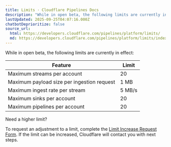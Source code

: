 ```yaml
---
title: Limits · Cloudflare Pipelines Docs
description: "While in open beta, the following limits are currently in effect:"
lastUpdated: 2025-09-25T04:07:16.000Z
chatbotDeprioritize: false
source_url:
  html: https://developers.cloudflare.com/pipelines/platform/limits/
  md: https://developers.cloudflare.com/pipelines/platform/limits/index.md
---
```


While in open beta, the following limits are currently in effect:

| Feature | Limit |
| - | - |
| Maximum streams per account | 20 |
| Maximum payload size per ingestion request | 1 MB |
| Maximum ingest rate per stream | 5 MB/s |
| Maximum sinks per account | 20 |
| Maximum pipelines per account | 20 |

Need a higher limit?

To request an adjustment to a limit, complete the [Limit Increase Request Form](https://forms.gle/ukpeZVLWLnKeixDu7). If the limit can be increased, Cloudflare will contact you with next steps.
